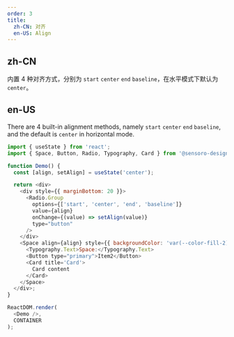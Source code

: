 ```yaml
---
order: 3
title: 
  zh-CN: 对齐
  en-US: Align
---
```


## zh-CN

内置 4 种对齐方式，分别为 `start` `center` `end` `baseline`，在水平模式下默认为 `center`。

## en-US

There are 4 built-in alignment methods, namely `start` `center` `end` `baseline`, and the default is `center` in horizontal mode.

```js
import { useState } from 'react';
import { Space, Button, Radio, Typography, Card } from '@sensoro-design/react';

function Demo() {
  const [align, setAlign] = useState('center');

  return <div>
    <div style={{ marginBottom: 20 }}>
      <Radio.Group
        options={['start', 'center', 'end', 'baseline']}
        value={align}
        onChange={(value) => setAlign(value)}
        type="button"
      />
    </div>
    <Space align={align} style={{ backgroundColor: 'var(--color-fill-2)', padding: 10 }}>
      <Typography.Text>Space:</Typography.Text>
      <Button type="primary">Item2</Button>
      <Card title='Card'>
        Card content
      </Card>
    </Space>
  </div>;
}

ReactDOM.render(
  <Demo />,
  CONTAINER
);
```
